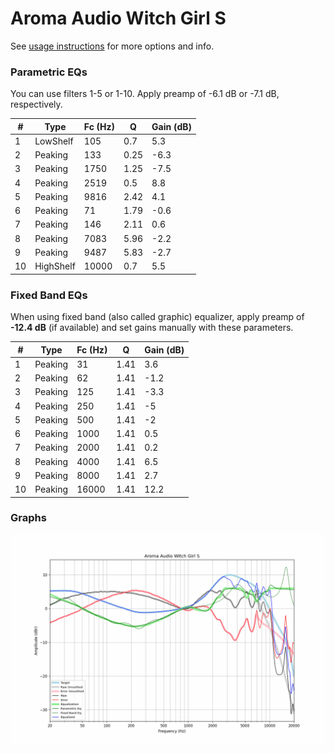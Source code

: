 # Aroma Audio Witch Girl S
See [usage instructions](https://github.com/jaakkopasanen/AutoEq#usage) for more options and info.

### Parametric EQs
You can use filters 1-5 or 1-10. Apply preamp of -6.1 dB or -7.1 dB, respectively.

|   # | Type      |   Fc (Hz) |    Q |   Gain (dB) |
|-----|-----------|-----------|------|-------------|
|   1 | LowShelf  |       105 | 0.7  |         5.3 |
|   2 | Peaking   |       133 | 0.25 |        -6.3 |
|   3 | Peaking   |      1750 | 1.25 |        -7.5 |
|   4 | Peaking   |      2519 | 0.5  |         8.8 |
|   5 | Peaking   |      9816 | 2.42 |         4.1 |
|   6 | Peaking   |        71 | 1.79 |        -0.6 |
|   7 | Peaking   |       146 | 2.11 |         0.6 |
|   8 | Peaking   |      7083 | 5.96 |        -2.2 |
|   9 | Peaking   |      9487 | 5.83 |        -2.7 |
|  10 | HighShelf |     10000 | 0.7  |         5.5 |

### Fixed Band EQs
When using fixed band (also called graphic) equalizer, apply preamp of **-12.4 dB** (if available) and set gains manually with these parameters.

|   # | Type    |   Fc (Hz) |    Q |   Gain (dB) |
|-----|---------|-----------|------|-------------|
|   1 | Peaking |        31 | 1.41 |         3.6 |
|   2 | Peaking |        62 | 1.41 |        -1.2 |
|   3 | Peaking |       125 | 1.41 |        -3.3 |
|   4 | Peaking |       250 | 1.41 |        -5   |
|   5 | Peaking |       500 | 1.41 |        -2   |
|   6 | Peaking |      1000 | 1.41 |         0.5 |
|   7 | Peaking |      2000 | 1.41 |         0.2 |
|   8 | Peaking |      4000 | 1.41 |         6.5 |
|   9 | Peaking |      8000 | 1.41 |         2.7 |
|  10 | Peaking |     16000 | 1.41 |        12.2 |

### Graphs
![](./Aroma%20Audio%20Witch%20Girl%20S.png)
